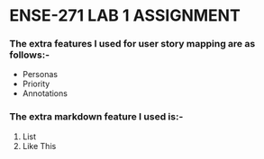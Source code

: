 # ENSE-271 LAB 1 ASSIGNMENT

### The extra features I used for user story mapping are as follows:-

* Personas
* Priority
* Annotations

### The extra markdown feature I used is:-

1. List
2. Like This
